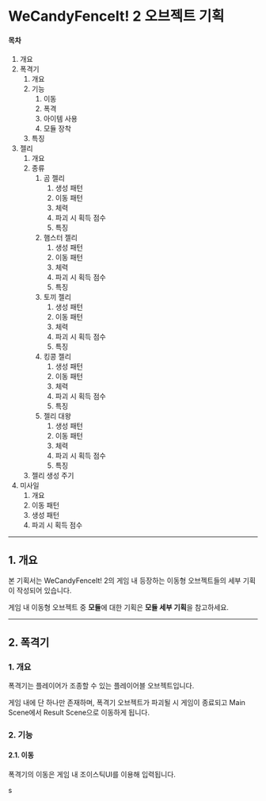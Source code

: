 # WeCandyFenceIt! 2 오브젝트 기획

#### 목차

1.  개요
2.  폭격기
    1.  개요
    2.  기능
        1.  이동
        2.  폭격
        3.  아이템 사용
        4.  모듈 장착
    3.  특징
3.  젤리
    1.  개요
    2.  종류
        1.  곰 젤리
            1.  생성 패턴
            2.  이동 패턴
            3.  체력
            4.  파괴 시 획득 점수
            5.  특징
        2.  햄스터 젤리
            1.  생성 패턴
            2.  이동 패턴
            3.  체력
            4.  파괴 시 획득 점수
            5.  특징
        3.  토끼 젤리
            1.  생성 패턴
            2.  이동 패턴
            3.  체력
            4.  파괴 시 획득 점수
            5.  특징
        4.  킹콩 젤리
            1.  생성 패턴
            2.  이동 패턴
            3.  체력
            4.  파괴 시 획득 점수
            5.  특징
        5.  젤리 대왕
            1.  생성 패턴
            2.  이동 패턴
            3.  체력
            4.  파괴 시 획득 점수
            5.  특징
    3.  젤리 생성 주기
4.  미사일
    1.  개요
    2.  이동 패턴
    3.  생성 패턴
    4.  파괴 시 획득 점수



------

## 1. 개요

본 기획서는 WeCandyFenceIt! 2의 게임 내 등장하는 이동형 오브젝트들의 세부 기획이 작성되어 있습니다.

게임 내 이동형 오브젝트 중 **모듈**에 대한 기획은 **모듈 세부 기획**을 참고하세요.

----

## 2. 폭격기

### 1. 개요

폭격기는 플레이어가 조종할 수 있는 플레이어블 오브젝트입니다.

게임 내에 단 하나만 존재하며, 폭격기 오브젝트가 파괴될 시 게임이 종료되고 Main Scene에서 Result Scene으로 이동하게 됩니다.

### 2. 기능

#### 2.1. 이동

폭격기의 이동은 게임 내 조이스틱UI를 이용해 입력됩니다.

s

